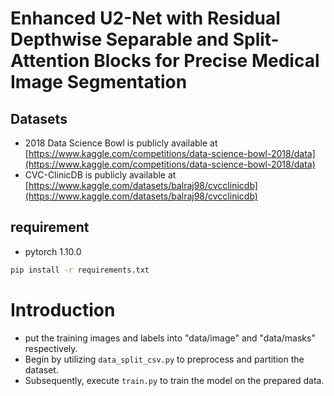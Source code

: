 # Enhanced U2-Net with Residual Depthwise Separable and Split-Attention Blocks for Precise Medical Image Segmentation 
## Datasets
- 2018 Data Science Bowl is publicly available at [https://www.kaggle.com/competitions/data-science-bowl-2018/data](https://www.kaggle.com/competitions/data-science-bowl-2018/data)
- CVC-ClinicDB is publicly available at [https://www.kaggle.com/datasets/balraj98/cvcclinicdb](https://www.kaggle.com/datasets/balraj98/cvcclinicdb)
## requirement
- pytorch 1.10.0
```bash
pip install -r requirements.txt
```

# Introduction
- put the training images and labels into "data/image" and "data/masks" respectively.
- Begin by utilizing `data_split_csv.py` to preprocess and partition the dataset.  
- Subsequently, execute `train.py` to train the model on the prepared data.
